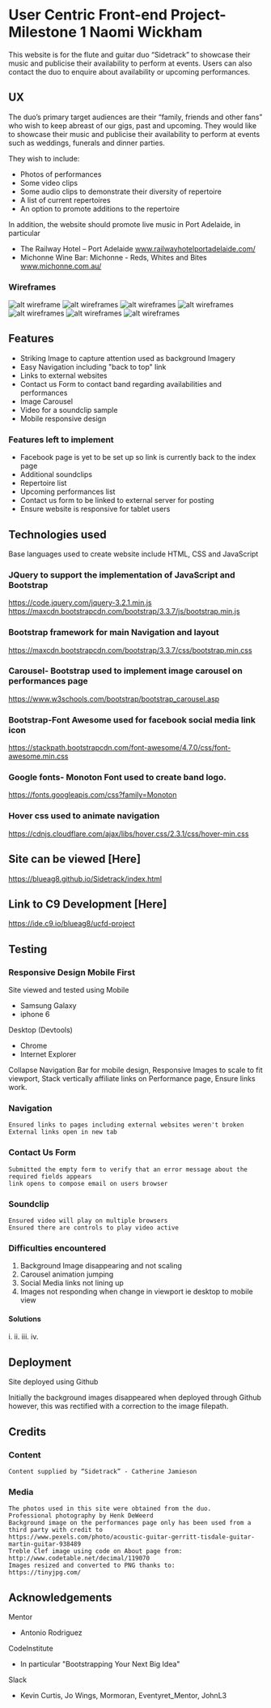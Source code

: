 # User Centric Front-end Project- Milestone 1 Naomi Wickham

This website is for the flute and guitar duo “Sidetrack” to showcase their music
and publicise their availability to perform at events. Users can also contact the duo
to enquire about availability or upcoming performances. 

## UX

The duo’s primary target audiences are their “family, friends and other fans” 
who wish to keep abreast of our gigs, past and upcoming. 
They would like to showcase their music and publicise their availability to perform at events
such as weddings, funerals and dinner parties.


They wish to include:

- Photos of performances
- Some video clips
- Some audio clips to demonstrate their diversity of repertoire
- A list of current repertoires
- An option to promote additions to the repertoire

In addition, the website should promote live music in Port Adelaide, in particular

- The Railway Hotel – Port Adelaide
    www.railwayhotelportadelaide.com/
- Michonne Wine Bar: Michonne - Reds, Whites and Bites
    www.michonne.com.au/

### Wireframes
![alt wireframe](wireframes/mobileindex.png "mobileindex")
![alt wireframes](wireframes/mobileperformances.png "mobileperformances")
![alt wireframes](wireframes/mobilecontactus.png "mobilecontactus")
![alt wireframes](wireframes/about.png "about")
![alt wireframes](wireframes/performances.png "performances")
![alt wireframes](wireframes/soundclips.png "sounclips")
![alt wireframes](wireframes/contactus.png "contactus")

## Features

- Striking Image to capture attention used as background Imagery
- Easy Navigation including "back to top" link 
- Links to external websites
- Contact us Form to contact band regarding availabilities and performances
- Image Carousel
- Video for a soundclip sample
- Mobile responsive design

### Features left to implement

- Facebook page is yet to be set up so link is currently back to the index page
- Additional soundclips
- Repertoire list
- Upcoming performances list
- Contact us form to be linked to external server for posting 
- Ensure website is responsive for tablet users 

## Technologies used

Base languages used to create website include HTML, CSS and JavaScript

###	JQuery to support the implementation of JavaScript and Bootstrap
 https://code.jquery.com/jquery-3.2.1.min.js
https://maxcdn.bootstrapcdn.com/bootstrap/3.3.7/js/bootstrap.min.js

###	Bootstrap framework for main Navigation and layout
https://maxcdn.bootstrapcdn.com/bootstrap/3.3.7/css/bootstrap.min.css

###	Carousel- Bootstrap used to implement image carousel on performances page
https://www.w3schools.com/bootstrap/bootstrap_carousel.asp


###   Bootstrap-Font Awesome used for facebook social media link icon
https://stackpath.bootstrapcdn.com/font-awesome/4.7.0/css/font-awesome.min.css

###	Google fonts- Monoton Font used to create band logo. 
https://fonts.googleapis.com/css?family=Monoton

###	Hover css used to animate navigation
https://cdnjs.cloudflare.com/ajax/libs/hover.css/2.3.1/css/hover-min.css

## Site can be viewed [Here]
https://blueag8.github.io/Sidetrack/index.html

## Link to C9 Development [Here]
https://ide.c9.io/blueag8/ucfd-project

## Testing 

### Responsive Design Mobile First
Site viewed and tested using 
Mobile 
- Samsung Galaxy 
- iphone 6

Desktop (Devtools)
- Chrome
- Internet Explorer

Collapse Navigation Bar for mobile design, Responsive Images to scale to fit viewport, Stack vertically affiliate links
on Performance page, Ensure links work. 

### Navigation
    Ensured links to pages including external websites weren't broken 
    External links open in new tab


### Contact Us Form 
    Submitted the empty form to verify that an error message about the required fields appears
    link opens to compose email on users browser

    
### Soundclip 
    Ensured video will play on multiple browsers
    Ensured there are controls to play video active
    
    
### Difficulties encountered

1. Background Image disappearing and not scaling 
2. Carousel animation jumping
3.  Social Media links not lining up
4.  Images not responding when change in viewport ie desktop to mobile view

#### Solutions

i.
ii.
iii.
iv.



## Deployment
Site deployed using Github

Initially the background images disappeared when deployed through Github however,
this was rectified with a correction to the image filepath. 

## Credits

### Content

    Content supplied by “Sidetrack” - Catherine Jamieson

### Media 

	The photos used in this site were obtained from the duo. 
	Professional photography by Henk DeWeerd
	Background image on the performances page only has been used from a third party with credit to
	https://www.pexels.com/photo/acoustic-guitar-gerritt-tisdale-guitar-martin-guitar-938489
	Treble Clef image using code on About page from:
	http://www.codetable.net/decimal/119070
    Images resized and converted to PNG thanks to:
    https://tinyjpg.com/

## Acknowledgements

Mentor
- Antonio Rodriguez 

CodeInstitute
- In particular "Bootstrapping Your Next Big Idea"

Slack
- Kevin Curtis, Jo Wings, Mormoran, Eventyret_Mentor, JohnL3
